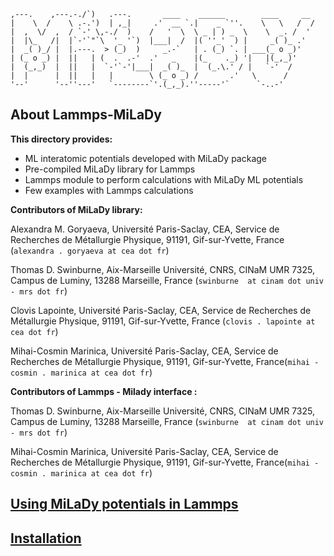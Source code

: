 
```
,---.    ,---.-./`)   .---.       ____    ______        ____     __  
|    \  /    \ .-.')  | ,_|     .'  __ `.|    _ `''.    \   \   /  / 
|  ,  \/  ,  / `-' \,-./  )    /   '  \  \ _ | ) _  \    \  _. /  '  
|  |\_   /|  |`-'`"`\  '_ '`)  |___|  /  |( ''_'  ) |     _( )_ .'   
|  _( )_/ |  |.---.  > (_)  )     _.-`   | . (_) `. | ___(_ o _)'    
| (_ o _) |  ||   | (  .  .-'  .'   _    |(_    ._) '|   |(_,_)'     
|  (_,_)  |  ||   |  `-'`-'|___|  _( )_  |  (_.\.' / |   `-'  /      
|  |      |  ||   |   |        \ (_ o _) /       .'   \      /       
'--'      '--''---'   `--------`'.(_,_).''-----'`      `-..-'        
```
## About Lammps-MiLaDy

**This directory provides:**
 - ML interatomic potentials developed with MiLaDy package
 - Pre-compiled MiLaDy library for Lammps
 - Lammps module to perform calculations with MiLaDy ML potentials 
 - Few examples with Lammps calculations

 

**Contributors of MiLaDy library:**


Alexandra M. Goryaeva, Université Paris-Saclay, CEA, Service de Recherches de Métallurgie Physique, 91191, Gif-sur-Yvette, France (`alexandra . goryaeva at cea dot fr`) 

Thomas  D. Swinburne, Aix-Marseille Université, CNRS, CINaM UMR 7325, Campus de Luminy, 13288 Marseille, France (`swinburne  at cinam dot univ - mrs dot fr`)

Clovis Lapointe, Université Paris-Saclay, CEA, Service de Recherches de Métallurgie Physique, 91191, Gif-sur-Yvette, France (`clovis . lapointe at cea dot fr`) 

Mihai-Cosmin Marinica, Université Paris-Saclay, CEA, Service de Recherches de Métallurgie Physique, 91191, Gif-sur-Yvette, France(`mihai - cosmin . marinica at cea dot fr`)

**Contributors of Lammps - Milady interface :**

Thomas  D. Swinburne, Aix-Marseille Université, CNRS, CINaM UMR 7325, Campus de Luminy, 13288 Marseille, France (`swinburne  at cinam dot univ - mrs dot fr`)

Mihai-Cosmin Marinica, Université Paris-Saclay, CEA, Service de Recherches de Métallurgie Physique, 91191, Gif-sur-Yvette, France(`mihai - cosmin . marinica at cea dot fr`)



## [Using MiLaDy potentials in Lammps](USAGE.md)


## [Installation](INSTALLATION.md)

